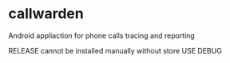 # callwarden
Android appliaction for phone calls tracing and reporting

RELEASE cannot be installed manually without store
USE DEBUG